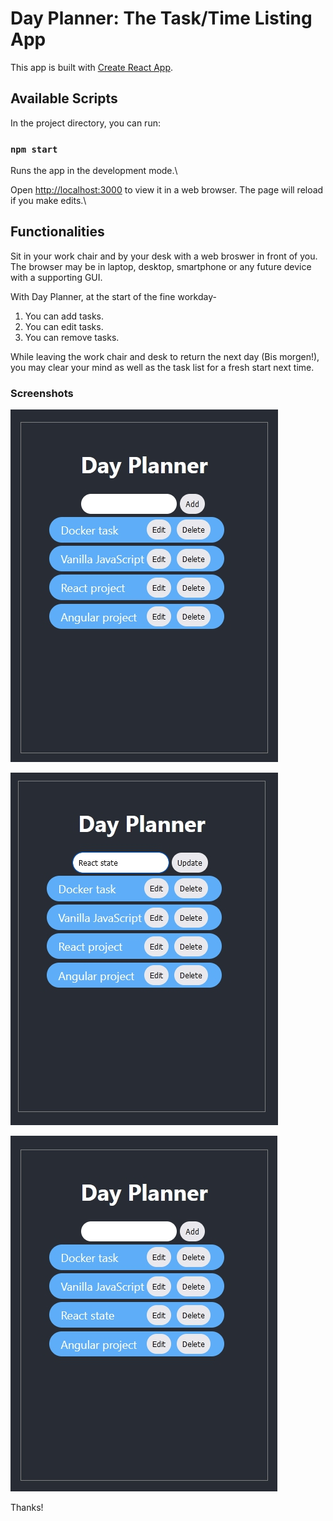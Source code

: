 # Day Planner: The Task/Time Listing App

This app is built with [Create React App](https://github.com/facebook/create-react-app).

## Available Scripts

In the project directory, you can run:

### `npm start`

Runs the app in the development mode.\

Open [http://localhost:3000](http://localhost:3000) to view it in a web browser.
The page will reload if you make edits.\

## Functionalities

Sit in your work chair and by your desk with a web broswer in front of you. The browser may be in laptop, desktop, smartphone or any future device with a supporting GUI.

With Day Planner, at the start of the fine workday-
1. You can add tasks.
2. You can edit tasks.
3. You can remove tasks.

While leaving the work chair and desk to return the next day (Bis morgen!), you may clear your mind as well as the task list for a fresh start next time.

### Screenshots

![Adding and removing tasks](assets/images/adding-removing-tasks.jpg)

![Editing task - Changing its name](assets/images/editing-task-01.jpg)

![Editing task - saving it with the new name](assets/images/editing-task-02.jpg)

Thanks!
